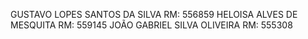 GUSTAVO LOPES SANTOS DA SILVA RM: 556859 
HELOISA ALVES DE MESQUITA RM: 559145 
JOÃO GABRIEL SILVA OLIVEIRA RM: 555308 
